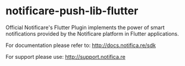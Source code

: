 # notificare-push-lib-flutter
Official Notificare's Flutter Plugin implements the power of smart notifications provided by the Notificare platform in Flutter applications.

For documentation please refer to:
http://docs.notifica.re/sdk

For support please use:
http://support.notifica.re
